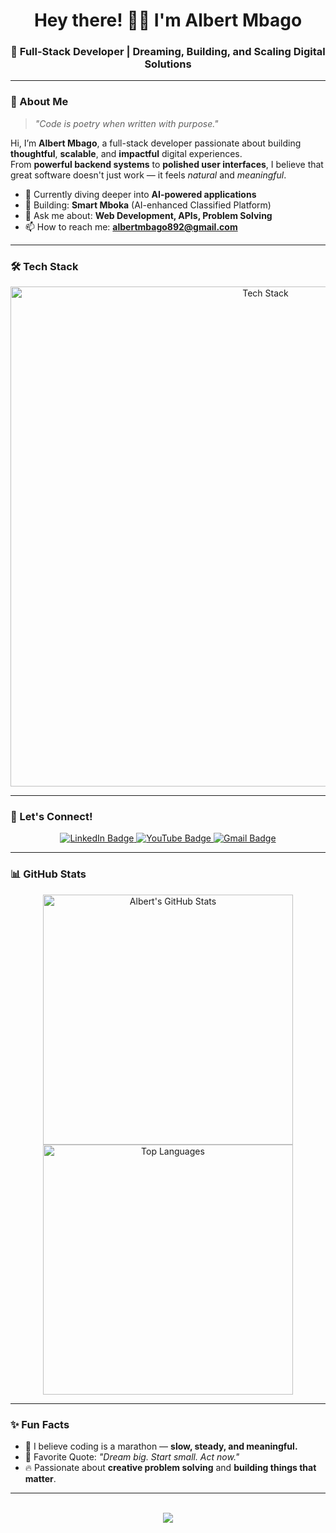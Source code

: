 <h1 align="center">Hey there! 👋😉 I'm Albert Mbago</h1>
<h3 align="center">🚀 Full-Stack Developer | Dreaming, Building, and Scaling Digital Solutions</h3>

---

### 🧠 About Me

> _"Code is poetry when written with purpose."_

Hi, I’m **Albert Mbago**, a full-stack developer passionate about building **thoughtful**, **scalable**, and **impactful** digital experiences.  
From **powerful backend systems** to **polished user interfaces**, I believe that great software doesn't just work — it feels *natural* and *meaningful*.

- 🌱 Currently diving deeper into **AI-powered applications**
- 🔭 Building: **Smart Mboka** (AI-enhanced Classified Platform)
- 💬 Ask me about: **Web Development, APIs, Problem Solving**
- 📫 How to reach me: **albertmbago892@gmail.com**

---

### 🛠️ Tech Stack

<div align="center">
  <img src="https://skillicons.dev/icons?i=html,css,javascript,typescript,react,nodejs,flutter,dart,python,php,laravel,go,mysql,sqlite,firebase,docker,git,tailwind,bootstrap,figma,androidstudio" alt="Tech Stack" width="800"/>
</div>

---

### 🌟 Let's Connect!

<div align="center">
  <a href="https://www.linkedin.com/in/albert-mbago-4b4545292" target="_blank">
    <img src="https://img.shields.io/badge/LinkedIn-0077B5?style=for-the-badge&logo=linkedin&logoColor=white" alt="LinkedIn Badge"/>
  </a>
  <a href="https://www.youtube.com/@Afreels" target="_blank">
    <img src="https://img.shields.io/badge/YouTube-FF0000?style=for-the-badge&logo=youtube&logoColor=white" alt="YouTube Badge"/>
  </a>
  <a href="mailto:albertmbago892@gmail.com" target="_blank">
    <img src="https://img.shields.io/badge/Gmail-D14836?style=for-the-badge&logo=gmail&logoColor=white" alt="Gmail Badge"/>
  </a>
</div>

---

### 📊 GitHub Stats

<div align="center">
  <img src="https://github-readme-stats.vercel.app/api?username=AlbertMbago&show_icons=true&theme=radical&hide=prs" alt="Albert's GitHub Stats" width="400"/>
  <img src="https://github-readme-stats.vercel.app/api/top-langs/?username=AlbertMbago&layout=compact&theme=radical" alt="Top Languages" width="400"/>
</div>

---

### ✨ Fun Facts
- 🚴 I believe coding is a marathon — **slow, steady, and meaningful.**
- 🎯 Favorite Quote: _"Dream big. Start small. Act now."_
- 🔥 Passionate about **creative problem solving** and **building things that matter**.

---

<br>

<div align="center">
  <img src="https://readme-typing-svg.herokuapp.com/?lines=Hi,+I'm+Albert+Mbago!;Fullstack+Developer+from+Kenya!;Let's+build+something+amazing+🚀;&center=true&width=500&height=45">
</div>
